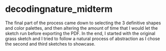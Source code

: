 # decodingnature_midterm
The final part of the process came down to selecting the 3 definitive shapes and color palettes, and then altering the amount of time that I would let the sketch run before exporting the PDF.  In the end, I started with the original grass sketch and I tried to follow a natural process of abstraction as I chose the second and third sketches to showcase.
